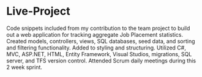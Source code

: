 # Live-Project
Code snippets included from my contribution to the team project to build out a web application for tracking aggregate Job Placement statistics.
Created models, controllers, views, SQL databases, seed data, and sorting and filtering functionality.
Added to styling and structuring.
Utilized C#, MVC, ASP.NET, HTML, Entity Framework, Visual Studios, migrations, SQL server, and TFS version control.
Attended Scrum daily meetings during this 2 week sprint.
